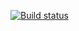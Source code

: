 [![Build status](https://ci.appveyor.com/api/projects/status/dvti24k95th9bflo?svg=true)](https://ci.appveyor.com/project/Sergei37964/automation4)
